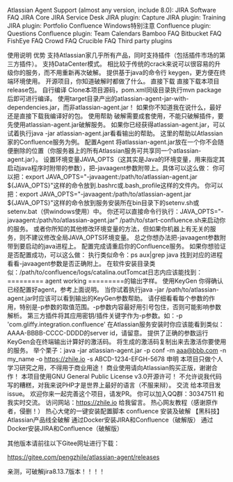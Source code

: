 Atlassian Agent
Support (almost any version, include 8.0):
JIRA Software FAQ
JIRA Core
JIRA Service Desk
JIRA plugin: Capture
JIRA plugin: Training
JIRA plugin: Portfolio
Confluence Windows特别注意
Confluence plugin: Questions
Confluence plugin: Team Calendars
Bamboo FAQ
Bitbucket FAQ
FishEye FAQ
Crowd FAQ
Crucible FAQ
Third party plugins

使用说明
优势
支持Atlassian家几乎所有产品，同时支持插件（包括插件市场的第三方插件）。
支持DataCenter模式。
相比较于传统的crack来说可以很容易的升级你的服务，而不用重新再次破解。
提供基于java的命令行 keygen，更方便在终端环境使用。
开源项目，你知道破解时都做了什么。
直接下载
直接下载本项目release包。
自行编译
Clone本项目源码，pom.xml同级目录执行mvn package后即可进行编译。
使用target目录产出的atlassian-agent-jar-with-dependencies.jar，而非atlassian-agent.jar！
如果你不知道我在说什么，最好还是直接下载我编译好的包。
使用帮助
破解需要成套使用，不能只破解插件，要先使用atlassian-agent.jar破解服务。
如果你已经获得atlassian-agent.jar，可以试着执行java -jar atlassian-agent.jar看看输出的帮助。
这里的帮助以Atlassian家的Confluence服务为例。
配置Agent
将atlassian-agent.jar放在一个你不会随便删除的位置（你服务器上的所有Atlassian服务可共享同一个atlassian-agent.jar）。
设置环境变量JAVA_OPTS（这其实是Java的环境变量，用来指定其启动java程序时附带的参数），把-javaagent参数附带上。具体可以这么做：
你可以把：export JAVA_OPTS="-javaagent:/path/to/atlassian-agent.jar ${JAVA_OPTS}"这样的命令放到.bashrc或.bash_profile这样的文件内。
你可以把：export JAVA_OPTS="-javaagent:/path/to/atlassian-agent.jar ${JAVA_OPTS}"这样的命令放到服务安装所在bin目录下的setenv.sh或setenv.bat（供windows使用）中。
你还可以直接命令行执行：JAVA_OPTS="-javaagent:/path/to/atlassian-agent.jar" /path/to/start-confluence.sh来启动你的服务。
或者你所知的其他修改环境变量的方法，但如果你机器上有无关的服务，则不建议修改全局JAVA_OPTS环境变量。
总之你想办法把-javaagent参数附带到要启动的java进程上。
配置完成请重启你的Confluence服务。
如果你想验证是否配置成功，可以这么做：
执行类似命令：ps aux|grep java 找到对应的进程看看-javaagent参数是否正确附上。
在软件安装目录类似：/path/to/confluence/logs/catalina.outTomcat日志内应该能找到：========= agent working =========的输出字样。
使用KeyGen
你得确认已经配置好agent，参考上面说明。
当你试着执行java -jar /path/to/atlassian-agent.jar时应该可以看到输出的KeyGen参数帮助。
请仔细看看每个参数的作用，特别是-p参数的取值范围。-p参数内容最好用引号包住，否则可能影响参数解析。
第三方插件将其应用密钥/插件关键字作为-p参数。如：-p 'com.gliffy.integration.confluence'
在Atlassian服务安装时你应该能看到类似：AAAA-BBBB-CCCC-DDDD的server id，请留意。
提供了正确的参数运行KeyGen会在终端输出计算好的激活码。
将生成的激活码复制出来去激活你要使用的服务。
举个栗子：java -jar atlassian-agent.jar -p conf -m aaa@bbb.com -n my_name -o https://zhile.io -s ABCD-1234-EFGH-5678
申明
本项目只做个人学习研究之用，不得用于商业用途！
商业使用请向Atlassian购买正版，谢谢合作！
本项目使用GNU General Public License v3.0开源许可！
不允许说我代码写的糟糕，对我来说PHP才是世界上最好的语言（不服来辩）。
交流
给本项目发issue。
欢迎你来一起完善这个项目，请发PR。
你可以加入QQ群：30347511 和我实时交流。
访问网站：https://zhile.io 给我留言。
热心网友教程（感谢原作者，侵删！）
热心大佬的一键安装配置脚本
confluence 安装及破解
【黑科技】Atlassian产品线全破解
通过Docker安装JIRA和Confluence（破解版）
通过Docker安装JIRA和Confluence（破解版）


其他版本请前往以下Gitee网址进行下载：

https://gitee.com/pengzhile/atlassian-agent/releases


亲测，可破解jira8.13.7版本！！！！
